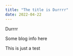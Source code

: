 ```yaml
---
title: "The title is Durrrr"
date: 2022-04-22
---
```

Durrrr

Some blog info here

This is just a test
